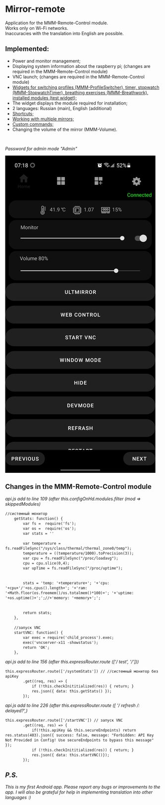 # Mirror-remote<br>
Application for the MMM-Remote-Control module.<br>
Works only on Wi-Fi networks.<br>
Inaccuracies with the translation into English are possible.<br>
## Implemented:<br>
- Power and monitor management;<br>
- Displaying system information about the raspberry pi; (changes are required in the MMM-Remote-Control module)<br>
- VNC launch; (changes are required in the MMM-Remote-Control module)<br>
- [Widgets for switching profiles (MMM-ProfileSwitcher), timer, stopwatch (MMM-StopwatchTimer), breathing exercises (MMM-Breathwork), installed modules (test widget);](https://github.com/ultalex/Mirror-remote/blob/main/modules.jpg)<br>
- The widget displays the module required for installation;<br>
- 2 languages: Russian (main), English (additional)<br>
- [Shortcuts;](https://github.com/ultalex/Mirror-remote/blob/main/shortcuts.jpg)<br>
- [Working with multiple mirrors;](https://github.com/ultalex/Mirror-remote/blob/main/modules.jpg)<br>
- [Custom commands;](https://github.com/ultalex/Mirror-remote/blob/main/add_command.jpg)<br>
- Changing the volume of the mirror (MMM-Volume).<br>
<br>

*Password for admin mode "Admin"*
<br>

![Home](home.jpg)

## Changes in the MMM-Remote-Control module<br>
*api.js add to line 109 (after  this.configOnHd.modules.filter (mod => skippedModules)*

	//системный монитор
		getStats: function() { 
            var fs =  require('fs');
            var os =  require('os');
            var stats = ''

            var temperature = fs.readFileSync("/sys/class/thermal/thermal_zone0/temp");
            temperature = ((temperature/1000).toPrecision(3));
            var cpu = fs.readFileSync("/proc/loadavg");
            cpu = cpu.slice(0,4);
            var upTime = fs.readFileSync("/proc/uptime");
            
                
            stats = 'temp: '+temperature+'; '+'cpu: '+cpu+'/'+os.cpus().length+'; '+'ram: '+Math.floor(os.freemem()/os.totalmem()*100)+'; '+'uptime: '+os.uptime()+';';//+'memory: '+memory+';';
                
                
            return stats;
		},
        
        //запуск VNC
		startVNC: function() { 
            var exec = require('child_process').exec;
            exec('vncserver-x11 -showstatus');  
            return 'OK';
		},
*api.js add to line 156 (after  this.expressRouter.route (['/ test', '/']))*

	this.expressRouter.route(['/systemStats']) // //системный монитор без apiKey
            .get((req, res) => {
                if (!this.checkInititialized(res)) { return; }
                res.json({ data: this.getStats() });
            });
*api.js add to line 226 (after  this.expressRouter.route ([
'/ refresh /: delayed?',)*

	this.expressRouter.route(['/startVNC']) // запуск VNC
            .get((req, res) => {
                if(!this.apiKey && this.secureEndpoints) return res.status(403).json({ success: false, message: "Forbidden: API Key Not Provided in Config! Use secureEndpoints to bypass this message" });
                if (!this.checkInititialized(res)) { return; }
                res.json({ data: this.startVNC()});
            });

## *P.S.*
*This is my first Android app. Please report any bugs or improvements to the app. I will also be grateful for help in implementing translation into other languages :)*
